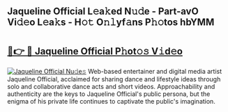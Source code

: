 ## Jaqueline Official L𝚎a𝚔ed N𝚞𝚍e - Part-avO Vi𝚍𝚎o L𝚎a𝚔s - H𝚘𝚝 O𝚗𝚕yf𝚊ns P𝚑𝚘tos hbYMM

# <h2><a href="http://kf0xmb.oniu.top/?m=Jaqueline+Official">🔗👉 🔴 Jaqueline Official P𝚑ot𝚘𝚜 V𝚒d𝚎o</a></h2>

[![Jaqueline Official Nu𝚍e𝚜](https://i.imgur.com/0qMVB7G.gif)](http://kf0xmb.oniu.top/?m=Jaqueline+Official)
Web-based entertainer and digital media artist Jaqueline Official, acclaimed for sharing dance and lifestyle ideas through solo and collaborative dance acts and short videos. Approachability and authenticity are the keys to Jaqueline Official's public persona, but the enigma of his private life continues to captivate the public's imagination.  
